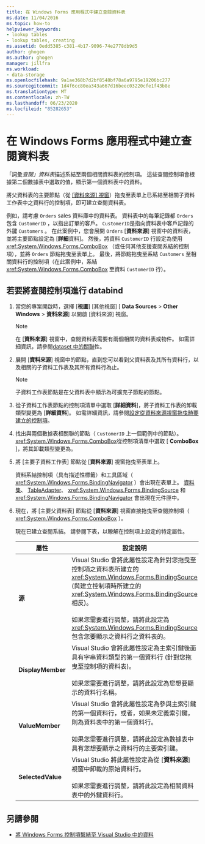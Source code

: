 ```yaml
---
title: 在 Windows Forms 應用程式中建立查閱資料表
ms.date: 11/04/2016
ms.topic: how-to
helpviewer_keywords:
- lookup tables
- lookup tables, creating
ms.assetid: 0edd5385-c381-4b17-9096-74e2778db9d5
author: ghogen
ms.author: ghogen
manager: jillfra
ms.workload:
- data-storage
ms.openlocfilehash: 9a1ae368b7d2bf8548bf78a6a9795e19206bc277
ms.sourcegitcommit: 1d4f6cc80ea343a667d16beec03220cfe1f43b8e
ms.translationtype: MT
ms.contentlocale: zh-TW
ms.lasthandoff: 06/23/2020
ms.locfileid: "85282653"
---
```

# <a name="create-lookup-tables-in-windows-forms-applications"></a>在 Windows Forms 應用程式中建立查閱資料表

「詞彙*查閱」資料表*描述系結至兩個相關資料表的控制項。 這些查閱控制項會根據第二個數據表中選取的值，顯示第一個資料表中的資料。

將父資料表的主要節點（從 [[資料來源] 視窗](add-new-data-sources.md#data-sources-window)）拖曳至表單上已系結至相關子資料工作表中之資料行的控制項，即可建立查閱資料表。

例如，請考慮 `Orders` sales 資料庫中的資料表。 資料表中的每筆記錄都 `Orders` 包含 `CustomerID` ，以指出訂單的客戶。 `CustomerID`是指向資料表中客戶記錄的外鍵 `Customers` 。 在此案例中，您會展開 `Orders` [**資料來源**] 視窗中的資料表，並將主要節點設定為 [**詳細**資料]。 然後，將資料 `CustomerID` 行設定為使用 <xref:System.Windows.Forms.ComboBox> （或任何其他支援查閱系結的控制項），並將 `Orders` 節點拖曳至表單上。 最後，將節點拖曳至系結 `Customers` 至相關資料行的控制項（在此案例中，系結 <xref:System.Windows.Forms.ComboBox> 至資料 `CustomerID` 行）。

## <a name="to-databind-a-lookup-control"></a>若要將查閱控制項進行 databind

1. 當您的專案開啟時，選擇 [**視圖**] [其他視窗] [ **Data Sources**  >  **Other Windows**  >  **資料來源**] 以開啟 [資料來源] 視窗。

    > [!NOTE]
    > 在 [**資料來源**] 視窗中，查閱資料表需要有兩個相關的資料表或物件。 如需詳細資訊，請參閱[dataset 中的關聯](relationships-in-datasets.md)性。

2. 展開 [**資料來源**] 視窗中的節點，直到您可以看到父資料表及其所有資料行，以及相關的子資料工作表及其所有資料行為止。

    > [!NOTE]
    > 子資料工作表節點是在父資料表中顯示為可擴充子節點的節點。

3. 從子資料工作表節點的控制項清單中選取 [**詳細資料**]，將子資料工作表的卸載類型變更為 [**詳細資料**]。 如需詳細資訊，請參閱[設定從資料來源視窗拖曳時要建立的控制項](../data-tools/set-the-control-to-be-created-when-dragging-from-the-data-sources-window.md)。

4. 找出與兩個數據表相關聯的節點（ `CustomerID` 上一個範例中的節點）。 <xref:System.Windows.Forms.ComboBox>從控制項清單中選取 [ **ComboBox** ]，將其卸載類型變更為。

5. 將 [主要子資料工作表] 節點從 [**資料來源**] 視窗拖曳至表單上。

     資料系結控制項（具有描述性標籤）和工具區域（ <xref:System.Windows.Forms.BindingNavigator> ）會出現在表單上。 [資料集](../data-tools/dataset-tools-in-visual-studio.md)、 [TableAdapter](../data-tools/create-and-configure-tableadapters.md)、 <xref:System.Windows.Forms.BindingSource> 和 <xref:System.Windows.Forms.BindingNavigator> 會出現在元件匣中。

6. 現在，將 [主要父資料表] 節點從 [**資料來源**] 視窗直接拖曳至查閱控制項（ <xref:System.Windows.Forms.ComboBox> ）。

     現在已建立查閱系結。 請參閱下表，以瞭解在控制項上設定的特定屬性。

    |屬性|設定說明|
    |--------------| - |
    |**源**|Visual Studio 會將此屬性設定為針對您拖曳至控制項之資料表所建立的 <xref:System.Windows.Forms.BindingSource> (與建立控制項時所建立的 <xref:System.Windows.Forms.BindingSource> 相反)。<br /><br /> 如果您需要進行調整，請將此設定為 <xref:System.Windows.Forms.BindingSource> 包含您要顯示之資料行之資料表的。|
    |**DisplayMember**|Visual Studio 會將此屬性設定為主索引鍵後面具有字串資料類型的第一個資料行 (針對您拖曳至控制項的資料表)。<br /><br /> 如果您需要進行調整，請將此設定為您想要顯示的資料行名稱。|
    |**ValueMember**|Visual Studio 會將此屬性設定為參與主索引鍵的第一個資料行，或者，如果未定義索引鍵，則為資料表中的第一個資料行。<br /><br /> 如果您需要進行調整，請將此設定為數據表中具有您想要顯示之資料行的主要索引鍵。|
    |**SelectedValue**|Visual Studio 將此屬性設定為從 [**資料來源**] 視窗中卸載的原始資料行。<br /><br /> 如果您需要進行調整，請將此設定為相關資料表中的外鍵資料行。|

## <a name="see-also"></a>另請參閱

- [將 Windows Forms 控制項繫結至 Visual Studio 中的資料](../data-tools/bind-windows-forms-controls-to-data-in-visual-studio.md)
